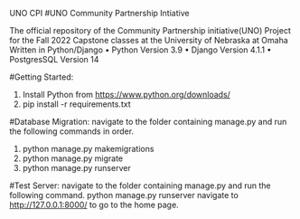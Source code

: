 UNO CPI
#UNO Community Partnership Intiative 

The official repository of the Community Partnership initiative(UNO) Project for the Fall 2022 Capstone classes at the University of Nebraska at Omaha Written in Python/Django
    •	Python Version 3.9
    •	Django Version 4.1.1
    •	PostgresSQL Version 14


#Getting Started:
1.	Install Python from https://www.python.org/downloads/
2.	pip install -r requirements.txt


#Database Migration:
navigate to the folder containing manage.py and run the following commands in order.
1.	python manage.py makemigrations
2.	python manage.py migrate
3.	python manage.py runserver


#Test Server:
navigate to the folder containing manage.py and run the following command. python manage.py runserver navigate to http://127.0.0.1:8000/ to go to the home page.


